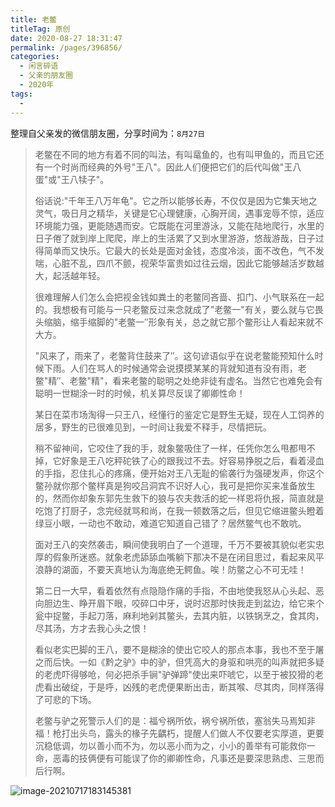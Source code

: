 ```yaml
---
title: 老鳖
titleTag: 原创
date: 2020-08-27 18:31:47
permalink: /pages/396856/
categories:
  - 闲言碎语
  - 父亲的朋友圈
  - 2020年
tags:
  - 
---
```

整理自父亲发的微信朋友圈，分享时间为：`8月27日`

> 老鳖在不同的地方有着不同的叫法，有叫鼋鱼的，也有叫甲鱼的，而且它还有一个时尚而经典的外号"王八"。因此人们便把它们的后代叫做"王八蛋"或"王八犊子"。
>
> 俗话说:"千年王八万年龟"。它之所以能够长寿，不仅仅是因为它集天地之灵气，吸日月之精华，关键是它心理健康，心胸开阔，遇事宠辱不惊，适应环境能力强，更能随遇而安。它既能在河里游泳，又能在陆地爬行，水里的日子倦了就到岸上爬爬，岸上的生活累了又到水里游游，悠哉游哉，日子过得简单而又快乐。它最大的长处是面对金钱，态度冷淡，面不改色，气不发喘，心脏不乱，四爪不颤，视荣华富贵如过往云烟，因此它能够越活岁数越大，起活越年轻。
>
> 很难理解人们怎么会把视金钱如粪土的老鳖同吝啬、扣门、小气联系在一起的。我想极有可能与一只老鳖反过来念就成了"老鳖一"有关，要么就与它畏头缩脑，缩手缩脚的"老鳖一″形象有关，总之就它那个鳖形让人看起来就不大方。
>
> "风来了，雨来了，老鳖背住鼓来了″。这句谚语似乎在说老鳖能预知什么时候下雨。人们在骂人的时候通常会说摸摸某某的背就知道有没有雨，老鳖"精″、老鳖"精"，看来老鳖的聪明之处绝非徒有虚名。当然它也难免会有聪明一世糊涂一时的时候，机关算尽反误了卿卿性命！
>
> 某日在菜市场淘得一只王八，经懂行的鉴定它是野生无疑，现在人工饲养的居多，野生的已很难见到，一时间让我爱不释手，尽情把玩。
>
> 稍不留神间，它咬住了我的手，就象鳖吸住了一样，任凭你怎么甩都甩不掉，它好象是王八吃秤砣铁了心的跟我过不去。好容易挣脱之后，看着浸血的手指，忍住扎心的疼痛，便开始对王八无耻的偷袭行为强硬发声，你这个鳖孙就你那个鳖样真是狗咬吕洞宾不识好人心，我可是把你买来准备放生的，然而你却象东郭先生救下的狼与农夫救活的蛇一样恩将仇报，简直就是吃饱了打厨子，念完经就骂和尚，在我一顿数落之后，但见它缩进鳖头瞪着绿豆小眼，一动也不敢动，难道它知道自己错了？居然鳖气也不敢吭。
>
> 面对王八的突然袭击，瞬间使我明白了一个道理，千万不要被其貌似老实忠厚的假象所迷惑。就象老虎舔舔血嘴躺下那决不是在闭目思过，看起来风平浪静的湖面，不要天真地认为海底绝无鳄鱼。唉！防鳖之心不可无哇！
>
> 第二日一大早，看着依然有点隐隐作痛的手指，不由地使我怒从心头起、恶向胆边生、睁开眉下眼，咬碎口中牙，说时迟那时快我走到盆边，给它来个瓮中捉鳖，手起刀落，麻利地剁其鳖头，去其内脏，以铁锅烹之，食其肉，尽其汤，方才去我心头之恨！
>
> 看似老实巴脚的王八，要不是糊涂的使出它咬人的那点本事，我也不至于屠之而后快。一如《黔之驴》中的驴，但凭高大的身驱和哄亮的叫声就把多疑的老虎吓得够呛，何必把杀手锏"驴弹蹄"使出来吓唬它，以至于被狡猾的老虎看出破绽，于是呼，凶残的老虎便果断出击，断其喉、尽其肉，同样落得了可悲的下场。
>
> 老鳖与驴之死警示人们的是：福兮祸所依，祸兮祸所依，塞翁失马焉知非福！枪打出头鸟，露头的椽子先齵朽，提醒人们做人不仅要老实厚道，更要沉稳低调，勿以善小而不为，勿以恶小而为之，小小的善举有可能救你一命，恶毒的技俩便有可能误了你的卿卿性命，凡事还是要深思熟虑、三思而后行啊。

![image-20210717183145381](http://t.eryajf.net/imgs/2021/09/d679df70088993c7.jpg)